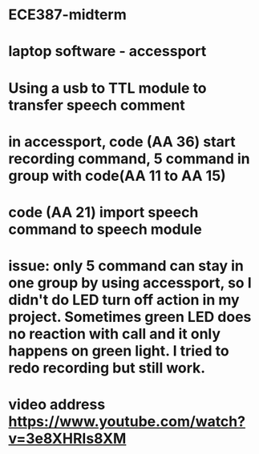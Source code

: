 # ECE387-midterm
# laptop software - accessport
# Using a usb to TTL module to transfer speech comment
# in accessport, code (AA 36) start recording command, 5 command in group with code(AA 11 to AA 15)
# code (AA 21) import speech command to speech module

# issue: only 5 command can stay in one group by using accessport, so I didn't do LED turn off action in my project. Sometimes green LED does no reaction with call and it only happens on green light. I tried to redo recording but still work. 
# video address https://www.youtube.com/watch?v=3e8XHRIs8XM
